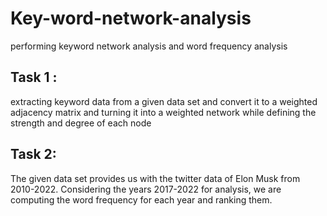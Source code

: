 # Key-word-network-analysis
performing keyword network analysis and word frequency analysis

## Task 1 :
extracting keyword data from a given data set and convert it to a weighted adjacency matrix and turning it into a weighted network while defining the strength and degree of each node

## Task 2:
The given data set provides us with the twitter data of Elon Musk from 2010-2022. Considering 
the years 2017-2022 for analysis, we are computing the word frequency for each year and ranking them.
